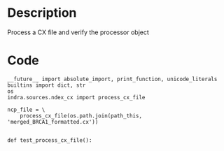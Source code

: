 # Description
Process a CX file and verify the processor object

# Code
```
__future__ import absolute_import, print_function, unicode_literals
builtins import dict, str
os
indra.sources.ndex_cx import process_cx_file

ncp_file = \
    process_cx_file(os.path.join(path_this, 'merged_BRCA1_formatted.cx'))


def test_process_cx_file():

```
